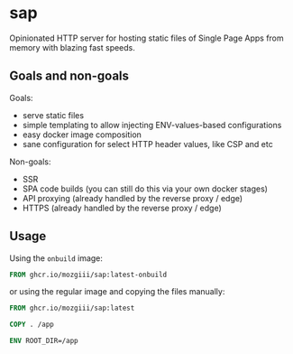 # sap

Opinionated HTTP server for hosting static files of Single Page Apps from memory
with blazing fast speeds.

## Goals and non-goals

Goals:

- serve static files
- simple templating to allow injecting ENV-values-based configurations
- easy docker image composition
- sane configuration for select HTTP header values, like CSP and etc

Non-goals:

- SSR
- SPA code builds (you can still do this via your own docker stages)
- API proxying (already handled by the reverse proxy / edge)
- HTTPS (already handled by the reverse proxy / edge)

## Usage

Using the `onbuild` image:

```dockerfile
FROM ghcr.io/mozgiii/sap:latest-onbuild
```

or using the regular image and copying the files manually:

```dockerfile
FROM ghcr.io/mozgiii/sap:latest

COPY . /app

ENV ROOT_DIR=/app
```
